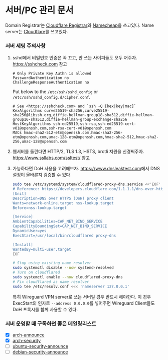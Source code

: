 서버/PC 관리 문서
========
Domain Registrar는 [Cloudflare Registrar]와 [Namecheap]을 쓰고있다. Name
server는 [Cloudflare]를 쓰고있다.

[Cloudflare Registrar]: https://www.cloudflare.com/products/registrar/
[Namecheap]: https://www.namecheap.com/
[Cloudflare]: https://www.cloudflare.com/

### 서버 세팅 주의사항
1.  sshd에서 비밀번호 인증은 꼭 끄고, 안 쓰는 사이퍼들도 모두 꺼주자.
    https://sshcheck.com 참고

    ```
    # Only Private Key Authn is allowed
    PasswordAuthentication no
    ChallengeResponseAuthentication no
    ```

    Put below to the `/etc/ssh/sshd_config` or `/etc/ssh/sshd_config.d/cipher.conf`.

    ```
    # See <https://sshcheck.com> and `ssh -Q [kex|key|mac]`
    KexAlgorithms curve25519-sha256,curve25519-sha256@libssh.org,diffie-hellman-group18-sha512,diffie-hellman-group16-sha512,diffie-hellman-group-exchange-sha256
    HostKeyAlgorithms ssh-ed25519,ssh-rsa,ssh-ed25519-cert-v01@openssh.com,ssh-rsa-cert-v01@openssh.com
    MACs hmac-sha2-512-etm@openssh.com,hmac-sha2-256-etm@openssh.com,umac-128-etm@openssh.com,hmac-sha2-512,hmac-sha2-256,umac-128@openssh.com
    ```

1.  웹서버를 돌린다면 HTTP/2, TLS 1.3, HSTS, brotli 지원을 신경써주자.
    https://www.ssllabs.com/ssltest/ 참고

1.  가능하다면 DoH 사용을 고려해보자. <https://www.dnsleaktest.com>에서 DNS
    설정이 올바른지 검증할 수 있다

    ```bash
    sudo tee /etc/systemd/system/cloudflared-proxy-dns.service <<'EOF'
    # Reference: https://developers.cloudflare.com/1.1.1.1/dns-over-https/cloudflared-proxy
    [Unit]
    Description=DNS over HTTPS (DoH) proxy client
    Wants=network-online.target nss-lookup.target
    Before=nss-lookup.target

    [Service]
    AmbientCapabilities=CAP_NET_BIND_SERVICE
    CapabilityBoundingSet=CAP_NET_BIND_SERVICE
    DynamicUser=yes
    ExecStart=/usr/local/bin/cloudflared proxy-dns

    [Install]
    WantedBy=multi-user.target
    EOF

    # Stop using existing name resolver
    sudo systemctl disable --now systemd-resolved
    # Turn on cloudflared
    sudo systemctl enable --now cloudflared-proxy-dns
    # Fix cloudflared as name resolver
    sudo tee /etc/resolv.conf <<< 'nameserver 127.0.0.1'
    ```

    특히 Wireguard VPN server로 쓰는 서버일 경우 반드시 해야한다. 이 경우
    ExecStart의 인자로 `--address 0.0.0.0`를 넣어주면 Wireguard Client들도 DoH
    프록시를 함께 사용할 수 있다.


### 서버 운영할 때 구독하면 좋은 메일링리스트
- [x] [arch-announce](https://lists.archlinux.org/listinfo/arch-announce)
- [x] [arch-security](https://lists.archlinux.org/listinfo/arch-security)
- [ ] [ubuntu-security-announce](https://lists.ubuntu.com/mailman/listinfo/ubuntu-security-announce)
- [ ] [debian-security-announce](https://lists.debian.org/debian-security-announce/)
